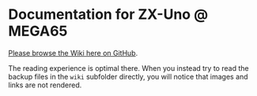 # Documentation for ZX-Uno @ MEGA65

[Please browse the Wiki here on GitHub](https://github.com/sy2002/zxuno4mega65/wiki).

The reading experience is optimal there. When you instead try to read the backup files in the `wiki` subfolder directly,
you will notice that images and links are not rendered.
